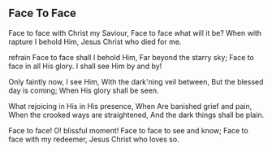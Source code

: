 ## Face To Face

Face to face with Christ my Saviour,
Face to face what will it be?
When with rapture I behold Him,
Jesus Christ who died for me. 

refrain
Face to face shall I behold Him,
Far beyond the starry sky;
Face to face in all His glory.
I shall see Him by and by! 

Only faintly now, I see Him,
With the dark'ning veil between,
But the blessed day is coming; 
When His glory shall be seen. 

What rejoicing in His in His presence, 
When Are banished grief and pain,
When the crooked ways are straightened,
And the dark things shall be plain. 

Face to face! O! blissful moment!
Face to face to see and know;
Face to face with my redeemer,
Jesus Christ who loves so.
